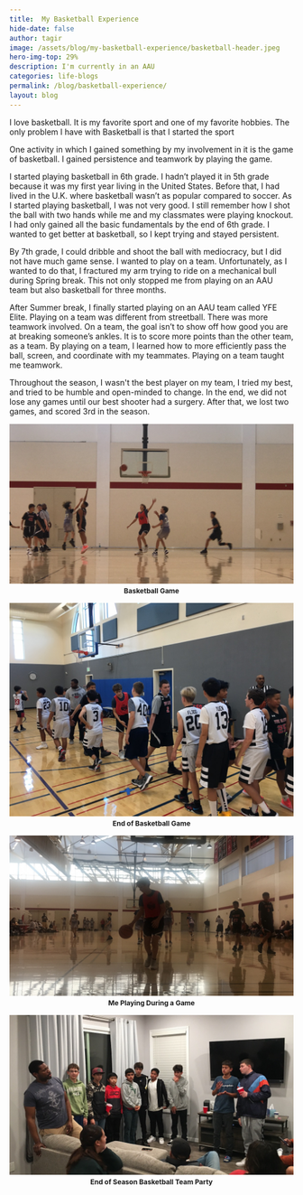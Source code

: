 ```yaml
---
title:  My Basketball Experience
hide-date: false
author: tagir
image: /assets/blog/my-basketball-experience/basketball-header.jpeg
hero-img-top: 29%
description: I'm currently in an AAU
categories: life-blogs
permalink: /blog/basketball-experience/
layout: blog
---
```


I love basketball. It is my favorite sport and one of my favorite hobbies. The only problem I have with Basketball is that I started the sport

One activity in which I gained something by my involvement in it is the game of basketball. I gained persistence and teamwork by playing the game.

I started playing basketball in 6th grade. I hadn’t played it in 5th grade because it was my first year living in the United States. Before that, I had lived in the U.K. where basketball wasn’t as popular compared to soccer. As I started playing basketball, I was not very good. I still remember how I shot the ball with two hands while me and my classmates were playing knockout. I had only gained all the basic fundamentals by the end of 6th grade. I wanted to get better at basketball, so I kept trying and stayed persistent.

By 7th grade, I could dribble and shoot the ball with mediocracy, but I did not have much game sense. I wanted to play on a team. Unfortunately, as I wanted to do that, I fractured my arm trying to ride on a mechanical bull during Spring break. This not only stopped me from playing on an AAU team but also basketball for three months.

After Summer break, I finally started playing on an AAU team called YFE Elite. Playing on a team was different from streetball. There was more teamwork involved. On a team, the goal isn’t to show off how good you are at breaking someone’s ankles. It is to score more points than the other team, as a team. By playing on a team, I learned how to more efficiently pass the ball, screen, and coordinate with my teammates. Playing on a team taught me teamwork.

Throughout the season, I wasn't the best player on my team, I tried my best, and tried to be humble and open-minded to change. In the end, we did not lose any games until our best shooter had a surgery. After that, we lost two games, and scored 3rd in the season.

<p align="center">
	<img src="/assets/blog/my-basketball-experience/basketball-game.jpg" alt="Basketball Game" class="img-responsive">
	<strong><span style="font-size: 12px;">Basketball Game</span></strong>
</p>

<p align="center">
	<img src="/assets/blog/my-basketball-experience/basketball-game-end.jpg" alt="Basketball Game" class="img-responsive">
	<strong><span style="font-size: 12px;">End of Basketball Game</span></strong>
</p>

<p align="center">
	<img src="/assets/blog/my-basketball-experience/me-basketball.jpg" alt="Basketball Game" class="img-responsive">
	<strong><span style="font-size: 12px;">Me Playing During a Game</span></strong>
</p>

<p align="center">
	<img src="/assets/blog/my-basketball-experience/team-party.jpeg" alt="Basketball Party" class="img-responsive">
	<strong><span style="font-size: 12px;">End of Season Basketball Team Party</span></strong>
</p>
